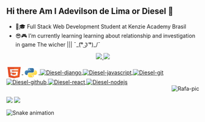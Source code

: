 ## Hi there Am I Adevilson de Lima or Diesel 👋

- 🔭🎓 Full Stack Web Development Student at Kenzie Academy Brasil
- 😎🎮 I’m currently learning learning about relationship and investigation in game The wicher ||| ¯\_(͡° ͜ʖ ͡°)_/¯ 

<div align="center">
  <a href="https://github.com/diesellima1">
  <img height="180em" src="https://github-readme-stats.vercel.app/api?username=diesellima1&show_icons=true&theme=dracula&include_all_commits=true&count_private=true"/>
  <img height="180em" src="https://github-readme-stats.vercel.app/api/top-langs/?username=diesellima1&layout=compact&langs_count=7&theme=dracula"/>
</div>
<div style="display: inline_block"><br> 
  <img align="center" alt="Diesel-HTML" height="30" width="40" src="https://raw.githubusercontent.com/devicons/devicon/master/icons/html5/html5-original.svg">
  <img align="center" alt="Diesel-Python" height="30" width="40" src="https://raw.githubusercontent.com/devicons/devicon/master/icons/python/python-original.svg">
  <img align="center" alt="Diesel-django" height="30" width="40" src="https://cdn.jsdelivr.net/gh/devicons/devicon/icons/django/django-plain-wordmark.svg" />
  <img align="center" alt="Diesel-javascript" height="30" width="40" src="https://cdn.jsdelivr.net/gh/devicons/devicon/icons/javascript/javascript-original.svg" />
  <img align="center" alt="Diesel-git" height="30" width="40" src="https://cdn.jsdelivr.net/gh/devicons/devicon/icons/git/git-original-wordmark.svg" /> 
  <img align="center" alt="Diesel-github" height="30" width="40" src="https://cdn.jsdelivr.net/gh/devicons/devicon/icons/github/github-original-wordmark.svg" />
  <img align="center" alt="Diesel-react" height="30" width="40" src="https://cdn.jsdelivr.net/gh/devicons/devicon/icons/react/react-original-wordmark.svg" />
  <img align="center" alt="Diesel-nodejs" height="30" width="40" src="https://cdn.jsdelivr.net/gh/devicons/devicon/icons/nodejs/nodejs-original.svg" />
 </div>
<img alt="Rafa-pic" src="https://picrew.me/shareImg/org/202207/238588_ZwEYima7.png" data-canonical-src="https://media.discordapp.net/attachments/639956127056134178/890373478988013628/Publicacoes_Instagram_1_1.png?width=676&amp;height=676" style="max-width: 100%;" height="150" align="right">
 
  ##

<div> 
  <a href="https://www.instagram.com/diesellima1/" target="_blank"><img src="https://img.shields.io/badge/-Instagram-%23E4405F?style=for-the-badge&logo=instagram&logoColor=white" target="_blank"></a>
 <a href="https://www.linkedin.com/in/adevilson-diesel/" target="_blank"><img src="https://img.shields.io/badge/-LinkedIn-%230077B5?style=for-the-badge&logo=linkedin&logoColor=white" target="_blank"></a> 
 
 ![Snake animation](https://github.com/diesellima1/diesellima1/blob/output/github-contribution-grid-snake.svg)
  
  </div>

